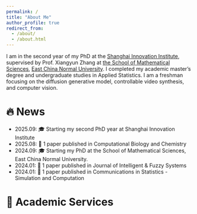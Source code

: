 ```yaml
---
permalink: /
title: "About Me"
author_profile: true
redirect_from: 
  - /about/
  - /about.html
---
```


I am in the second year of my PhD at the [Shanghai Innovation Institute](https://www.sii.edu.cn/), supervised by Prof. Xiangyun Zhang at [the School of Mathematical Sciences](https://math.ecnu.edu.cn/), [East China Normal University](https://www.ecnu.edu.cn/). I completed my academic master’s degree and undergraduate studies in Applied Statistics. I am a freshman focusing on the diffusion generative model, controllable video synthesis, and computer vision.

🔥 **News** 
======
- 2025.09: 🎓 Starting my second PhD year at Shanghai Innovation Institute
- 2025.08: 📝 1 paper published in Computational Biology and Chemistry 
- 2024.09: 🎓 Starting my PhD at the School of Mathematical Sciences, East China Normal University.
- 2024.01: 📝 1 paper published in Journal of Intelligent & Fuzzy Systems
- 2024.01: 📝 1 paper published in Communications in Statistics - Simulation and Computation


🔧 **Academic Services** 
======